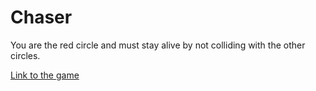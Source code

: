 # Chaser
You are the red circle and must stay alive by not colliding with the other circles.

[Link to the game](https://whynot1597.github.io/chaser/)

